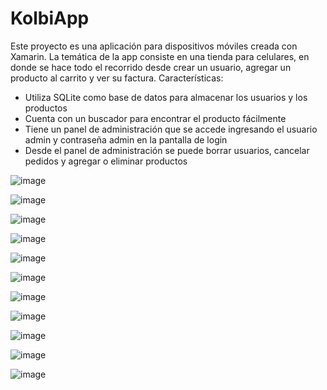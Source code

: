 # KolbiApp

Este proyecto es una aplicación para dispositivos móviles creada con Xamarin. La temática de la app consiste en una tienda para celulares, en donde se hace todo el recorrido desde crear un usuario, agregar un producto al carrito y ver su factura. 
Características:
- Utiliza SQLite como base de datos para almacenar los usuarios y los productos
- Cuenta con un buscador para encontrar el producto fácilmente 
- Tiene un panel de administración que se accede ingresando el usuario admin y contraseña admin en la pantalla de login
- Desde el panel de administración se puede borrar usuarios, cancelar pedidos y agregar o eliminar productos


![image](https://user-images.githubusercontent.com/63268239/122478722-28faed00-cf87-11eb-8335-aa74b114579c.png)

![image](https://user-images.githubusercontent.com/63268239/122478738-2ef0ce00-cf87-11eb-8abe-7e0eb78899c8.png)

![image](https://user-images.githubusercontent.com/63268239/122478715-23050c00-cf87-11eb-95cc-f7106d455efc.png)

![image](https://user-images.githubusercontent.com/63268239/122478781-3f08ad80-cf87-11eb-8ad7-4a7a3486009a.png)

![image](https://user-images.githubusercontent.com/63268239/122478819-4def6000-cf87-11eb-8e3b-5538ff98f46a.png)

![image](https://user-images.githubusercontent.com/63268239/122478851-5cd61280-cf87-11eb-84ab-fe4fedb64eb3.png)

![image](https://user-images.githubusercontent.com/63268239/122478859-62cbf380-cf87-11eb-9850-32486bdf02d3.png)

![image](https://user-images.githubusercontent.com/63268239/122478915-7d05d180-cf87-11eb-8a6a-c0855e2194cd.png)

![image](https://user-images.githubusercontent.com/63268239/122479537-7c216f80-cf88-11eb-9517-ac91b7ad9934.png)

![image](https://user-images.githubusercontent.com/63268239/122479558-85aad780-cf88-11eb-8721-3e425103f687.png)

![image](https://user-images.githubusercontent.com/63268239/122479571-8c394f00-cf88-11eb-8c53-e40641a325a4.png)



